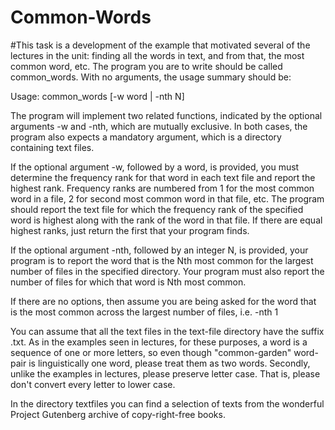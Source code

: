 # Common-Words
#This task is a development of the example that motivated several of the lectures in the unit: finding all the words in text, and from that, the most common word, etc. The program you are to write should be called common_words. With no arguments, the usage summary should be:

Usage: common_words [-w word | -nth N] <directory of text files>

The program will implement two related functions, indicated by the optional arguments -w and -nth, which are mutually exclusive. In both cases, the program also expects a mandatory argument, which is a directory containing text files.

If the optional argument -w, followed by a word, is provided, you must determine the frequency rank for that word in each text file and report the highest rank. Frequency ranks are numbered from 1 for the most common word in a file, 2 for second most common word in that file, etc. The program should report the text file for which the frequency rank of the specified word is highest along with the rank of the word in that file. If there are equal highest ranks, just return the first that your program finds.

If the optional argument -nth, followed by an integer N, is provided, your program is to report the word that is the Nth most common for the largest number of files in the specified directory. Your program must also report the number of files for which that word is Nth most common.

If there are no options, then assume you are being asked for the word that is the most common across the largest number of files, i.e. -nth 1

You can assume that all the text files in the text-file directory have the suffix .txt. As in the examples seen in lectures, for these purposes, a word is a sequence of one or more letters, so even though "common-garden" word-pair is linguistically one word, please treat them as two words. Secondly, unlike the examples in lectures, please preserve letter case. That is, please don't convert every letter to lower case.

In the directory textfiles you can find a selection of texts from the wonderful Project Gutenberg archive of copy-right-free books. 
